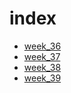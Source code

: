 # index

- [week_36](week_36/index.html)
- [week_37](week_37/index.html)
- [week_38](week_38/index.html)
- [week_39](week_39/index.html)
